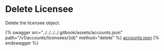 # Delete Licensee

Delete the licensee object.

{% swagger src="../../../../.gitbook/assets/accounts.json" path="/v1/accounts/licensees/{id}" method="delete" %}
[accounts.json](../../../../.gitbook/assets/accounts.json)
{% endswagger %}
